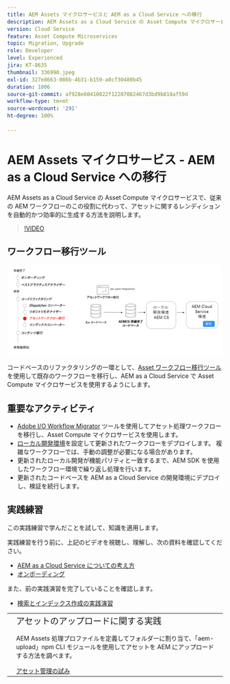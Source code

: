 ```yaml
---
title: AEM Assets マイクロサービスと AEM as a Cloud Service への移行
description: AEM Assets as a Cloud Service の Asset Compute マイクロサービスで、従来の AEM ワークフローのこの役割に代わって、アセットに関するレンディションを自動的かつ効率的に生成する方法を説明します。
version: Cloud Service
feature: Asset Compute Microservices
topic: Migration, Upgrade
role: Developer
level: Experienced
jira: KT-8635
thumbnail: 336990.jpeg
exl-id: 327e8663-086b-4b31-b159-a0cf30480b45
duration: 1006
source-git-commit: af928e60410022f12207082467d3bd9b818af59d
workflow-type: tm+mt
source-wordcount: '291'
ht-degree: 100%

---
```


# AEM Assets マイクロサービス - AEM as a Cloud Service への移行

AEM Assets as a Cloud Service の Asset Compute マイクロサービスで、従来の AEM ワークフローのこの役割に代わって、アセットに関するレンディションを自動的かつ効率的に生成する方法を説明します。

>[!VIDEO](https://video.tv.adobe.com/v/336990?quality=12&learn=on)

## ワークフロー移行ツール

![アセットワークフロー移行ツール](./assets/asset-workflow-migration.png)

コードベースのリファクタリングの一環として、[Asset ワークフロー移行ツール](https://experienceleague.adobe.com/docs/experience-manager-cloud-service/moving/refactoring-tools/asset-workflow-migration-tool.html?lang=ja)を使用して既存のワークフローを移行し、AEM as a Cloud Service で Asset Compute マイクロサービスを使用するようにします。

## 重要なアクティビティ

+ [Adobe I/O Workflow Migrator](https://github.com/adobe/aio-cli-plugin-aem-cloud-service-migration#command-aio-aem-migrationworkflow-migrator) ツールを使用してアセット処理ワークフローを移行し、Asset Compute マイクロサービスを使用します。
+ [ローカル開発環境](https://experienceleague.adobe.com/docs/experience-manager-learn/cloud-service/local-development-environment-set-up/overview.html?lang=ja)を設定して更新されたワークフローをデプロイします。 複雑なワークフローでは、手動の調整が必要になる場合があります。
+ 更新されたローカル開発が機能パリティと一致するまで、AEM SDK を使用したワークフロー環境で繰り返し処理を行います。
+ 更新されたコードベースを AEM as a Cloud Service の開発環境にデプロイし、検証を続行します。

## 実践練習

この実践練習で学んだことを試して、知識を適用します。

実践練習を行う前に、上記のビデオを視聴し、理解し、次の資料を確認してください。

+ [AEM as a Cloud Service についての考え方](./introduction.md)
+ [オンボーディング](./onboarding.md)

また、前の実践演習を完了していることを確認します。

+ [検索とインデックス作成の実践演習](./search-and-indexing.md#hands-on-exercise)

<table style="border-width:0">
    <tr>
        <td style="width:150px">
            <a  rel="noreferrer"
                target="_blank"
                href="https://github.com/adobe/aem-cloud-engineering-video-series-exercises/tree/session8-assets#cloud-acceleration-bootcamp---session-8-assets-and-microservices"><img alt="実践演習 GitHub リポジトリ" src="./assets/github.png"/>
            </a>        
        </td>
        <td style="width:100%;margin-bottom:1rem;">
            <div style="font-size:1.25rem;font-weight:400;">アセットのアップロードに関する実践</div>
            <p style="margin:1rem 0">
                AEM Assets 処理プロファイルを定義してフォルダーに割り当て、「aem-upload」npm CLI モジュールを使用してアセットを AEM にアップロードする方法を調べます。
            </p>
            <a  rel="noreferrer"
                target="_blank"
                href="https://github.com/adobe/aem-cloud-engineering-video-series-exercises/tree/session8-assets#cloud-acceleration-bootcamp---session-8-assets-and-microservices" class="spectrum-Button spectrum-Button--primary spectrum-Button--sizeM">
                <span class="spectrum-Button-label has-no-wrap has-text-weight-bold">アセット管理の試み</span>
            </a>
        </td>
    </tr>
</table>
